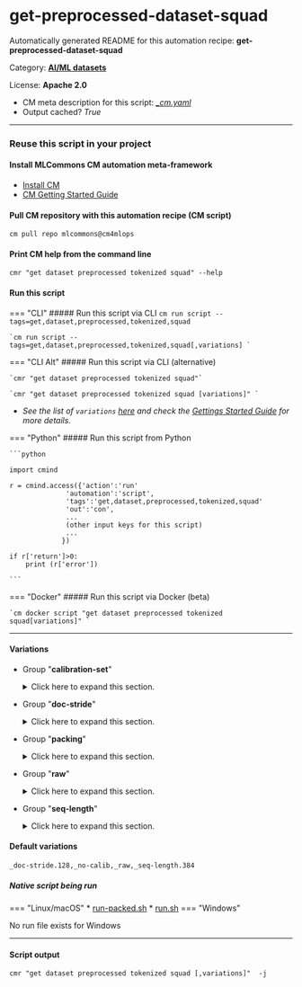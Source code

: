 # get-preprocessed-dataset-squad
Automatically generated README for this automation recipe: **get-preprocessed-dataset-squad**

Category: **[AI/ML datasets](..)**

License: **Apache 2.0**


* CM meta description for this script: *[_cm.yaml](https://github.com/mlcommons/cm4mlops/tree/main/script/get-preprocessed-dataset-squad/_cm.yaml)*
* Output cached? *True*

---
### Reuse this script in your project

#### Install MLCommons CM automation meta-framework

* [Install CM](https://docs.mlcommons.org/ck/install)
* [CM Getting Started Guide](https://docs.mlcommons.org/ck/getting-started/)

#### Pull CM repository with this automation recipe (CM script)

```cm pull repo mlcommons@cm4mlops```

#### Print CM help from the command line

````cmr "get dataset preprocessed tokenized squad" --help````

#### Run this script

=== "CLI"
    ##### Run this script via CLI
    `cm run script --tags=get,dataset,preprocessed,tokenized,squad`

    `cm run script --tags=get,dataset,preprocessed,tokenized,squad[,variations] `

=== "CLI Alt"
    ##### Run this script via CLI (alternative)

    `cmr "get dataset preprocessed tokenized squad"`

    `cmr "get dataset preprocessed tokenized squad [variations]" `


* *See the list of `variations` [here](#variations) and check the [Gettings Started Guide](https://github.com/mlcommons/ck/blob/dev/docs/getting-started.md) for more details.*

=== "Python"
    ##### Run this script from Python


    ```python

    import cmind

    r = cmind.access({'action':'run'
                  'automation':'script',
                  'tags':'get,dataset,preprocessed,tokenized,squad'
                  'out':'con',
                  ...
                  (other input keys for this script)
                  ...
                 })

    if r['return']>0:
        print (r['error'])

    ```


=== "Docker"
    ##### Run this script via Docker (beta)

    `cm docker script "get dataset preprocessed tokenized squad[variations]" `

___


#### Variations

  * Group "**calibration-set**"
    <details>
    <summary>Click here to expand this section.</summary>

    * `_calib1`
      - Environment variables:
        - *CM_DATASET_SQUAD_CALIBRATION_SET*: `one`
      - Workflow:
    * `_calib2`
      - Environment variables:
        - *CM_DATASET_SQUAD_CALIBRATION_SET*: `two`
      - Workflow:
    * **`_no-calib`** (default)
      - Environment variables:
        - *CM_DATASET_SQUAD_CALIBRATION_SET*: ``
      - Workflow:

    </details>


  * Group "**doc-stride**"
    <details>
    <summary>Click here to expand this section.</summary>

    * `_doc-stride.#`
      - Environment variables:
        - *CM_DATASET_DOC_STRIDE*: `#`
      - Workflow:
    * **`_doc-stride.128`** (default)
      - Environment variables:
        - *CM_DATASET_DOC_STRIDE*: `128`
      - Workflow:

    </details>


  * Group "**packing**"
    <details>
    <summary>Click here to expand this section.</summary>

    * `_packed`
      - Environment variables:
        - *CM_DATASET_SQUAD_PACKED*: `yes`
      - Workflow:
        1. ***Read "deps" on other CM scripts***
           * get,preprocessed,squad,_pickle
             - CM script: [get-preprocessed-dataset-squad](https://github.com/mlcommons/cm4mlops/tree/master/script/get-preprocessed-dataset-squad)

    </details>


  * Group "**raw**"
    <details>
    <summary>Click here to expand this section.</summary>

    * `_pickle`
      - Environment variables:
        - *CM_DATASET_RAW*: `no`
      - Workflow:
    * **`_raw`** (default)
      - Environment variables:
        - *CM_DATASET_RAW*: `yes`
      - Workflow:

    </details>


  * Group "**seq-length**"
    <details>
    <summary>Click here to expand this section.</summary>

    * `_seq-length.#`
      - Environment variables:
        - *CM_DATASET_MAX_SEQ_LENGTH*: `#`
      - Workflow:
    * **`_seq-length.384`** (default)
      - Environment variables:
        - *CM_DATASET_MAX_SEQ_LENGTH*: `384`
      - Workflow:

    </details>


#### Default variations

`_doc-stride.128,_no-calib,_raw,_seq-length.384`

##### Native script being run
=== "Linux/macOS"
     * [run-packed.sh](https://github.com/mlcommons/cm4mlops/tree/main/script/get-preprocessed-dataset-squad/run-packed.sh)
     * [run.sh](https://github.com/mlcommons/cm4mlops/tree/main/script/get-preprocessed-dataset-squad/run.sh)
=== "Windows"

No run file exists for Windows
___
#### Script output
`cmr "get dataset preprocessed tokenized squad [,variations]"  -j`